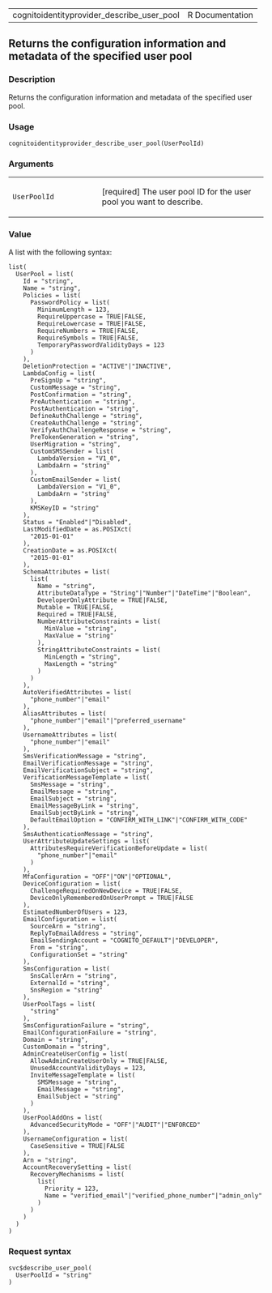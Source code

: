 <table style="width: 100%;">
<tbody>
<tr class="odd">
<td>cognitoidentityprovider_describe_user_pool</td>
<td style="text-align: right;">R Documentation</td>
</tr>
</tbody>
</table>

## Returns the configuration information and metadata of the specified user pool

### Description

Returns the configuration information and metadata of the specified user
pool.

### Usage

    cognitoidentityprovider_describe_user_pool(UserPoolId)

### Arguments

<table>
<colgroup>
<col style="width: 35%" />
<col style="width: 65%" />
</colgroup>
<tbody>
<tr class="odd">
<td><code
id="cognitoidentityprovider_describe_user_pool_:_UserPoolId">UserPoolId</code></td>
<td><p>[required] The user pool ID for the user pool you want to
describe.</p></td>
</tr>
</tbody>
</table>

### Value

A list with the following syntax:

    list(
      UserPool = list(
        Id = "string",
        Name = "string",
        Policies = list(
          PasswordPolicy = list(
            MinimumLength = 123,
            RequireUppercase = TRUE|FALSE,
            RequireLowercase = TRUE|FALSE,
            RequireNumbers = TRUE|FALSE,
            RequireSymbols = TRUE|FALSE,
            TemporaryPasswordValidityDays = 123
          )
        ),
        DeletionProtection = "ACTIVE"|"INACTIVE",
        LambdaConfig = list(
          PreSignUp = "string",
          CustomMessage = "string",
          PostConfirmation = "string",
          PreAuthentication = "string",
          PostAuthentication = "string",
          DefineAuthChallenge = "string",
          CreateAuthChallenge = "string",
          VerifyAuthChallengeResponse = "string",
          PreTokenGeneration = "string",
          UserMigration = "string",
          CustomSMSSender = list(
            LambdaVersion = "V1_0",
            LambdaArn = "string"
          ),
          CustomEmailSender = list(
            LambdaVersion = "V1_0",
            LambdaArn = "string"
          ),
          KMSKeyID = "string"
        ),
        Status = "Enabled"|"Disabled",
        LastModifiedDate = as.POSIXct(
          "2015-01-01"
        ),
        CreationDate = as.POSIXct(
          "2015-01-01"
        ),
        SchemaAttributes = list(
          list(
            Name = "string",
            AttributeDataType = "String"|"Number"|"DateTime"|"Boolean",
            DeveloperOnlyAttribute = TRUE|FALSE,
            Mutable = TRUE|FALSE,
            Required = TRUE|FALSE,
            NumberAttributeConstraints = list(
              MinValue = "string",
              MaxValue = "string"
            ),
            StringAttributeConstraints = list(
              MinLength = "string",
              MaxLength = "string"
            )
          )
        ),
        AutoVerifiedAttributes = list(
          "phone_number"|"email"
        ),
        AliasAttributes = list(
          "phone_number"|"email"|"preferred_username"
        ),
        UsernameAttributes = list(
          "phone_number"|"email"
        ),
        SmsVerificationMessage = "string",
        EmailVerificationMessage = "string",
        EmailVerificationSubject = "string",
        VerificationMessageTemplate = list(
          SmsMessage = "string",
          EmailMessage = "string",
          EmailSubject = "string",
          EmailMessageByLink = "string",
          EmailSubjectByLink = "string",
          DefaultEmailOption = "CONFIRM_WITH_LINK"|"CONFIRM_WITH_CODE"
        ),
        SmsAuthenticationMessage = "string",
        UserAttributeUpdateSettings = list(
          AttributesRequireVerificationBeforeUpdate = list(
            "phone_number"|"email"
          )
        ),
        MfaConfiguration = "OFF"|"ON"|"OPTIONAL",
        DeviceConfiguration = list(
          ChallengeRequiredOnNewDevice = TRUE|FALSE,
          DeviceOnlyRememberedOnUserPrompt = TRUE|FALSE
        ),
        EstimatedNumberOfUsers = 123,
        EmailConfiguration = list(
          SourceArn = "string",
          ReplyToEmailAddress = "string",
          EmailSendingAccount = "COGNITO_DEFAULT"|"DEVELOPER",
          From = "string",
          ConfigurationSet = "string"
        ),
        SmsConfiguration = list(
          SnsCallerArn = "string",
          ExternalId = "string",
          SnsRegion = "string"
        ),
        UserPoolTags = list(
          "string"
        ),
        SmsConfigurationFailure = "string",
        EmailConfigurationFailure = "string",
        Domain = "string",
        CustomDomain = "string",
        AdminCreateUserConfig = list(
          AllowAdminCreateUserOnly = TRUE|FALSE,
          UnusedAccountValidityDays = 123,
          InviteMessageTemplate = list(
            SMSMessage = "string",
            EmailMessage = "string",
            EmailSubject = "string"
          )
        ),
        UserPoolAddOns = list(
          AdvancedSecurityMode = "OFF"|"AUDIT"|"ENFORCED"
        ),
        UsernameConfiguration = list(
          CaseSensitive = TRUE|FALSE
        ),
        Arn = "string",
        AccountRecoverySetting = list(
          RecoveryMechanisms = list(
            list(
              Priority = 123,
              Name = "verified_email"|"verified_phone_number"|"admin_only"
            )
          )
        )
      )
    )

### Request syntax

    svc$describe_user_pool(
      UserPoolId = "string"
    )
